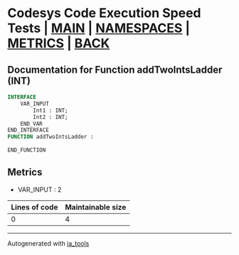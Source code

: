 # Codesys Code Execution Speed Tests | [MAIN] | [NAMESPACES] | [METRICS] | [BACK]  

## Documentation for Function addTwoIntsLadder (INT)  

```pascal
INTERFACE
    VAR_INPUT 
        Int1 : INT;
        Int2 : INT;
    END_VAR
END_INTERFACE
FUNCTION addTwoIntsLadder :
    
END_FUNCTION
```

## Metrics  

- VAR_INPUT : 2

| Lines of code | Maintainable size |
| ------------- | ----------------- |
| 0 | 4 |

---
Autogenerated with [ia_tools](https://github.com/tkucic/ia_tools)  

[MAIN]: ../../../../index_st.md
[NAMESPACES]: ../../nsList_st.md
[METRICS]: ../../../metrics_st.md
[BACK]: ../nsMain_st.md

